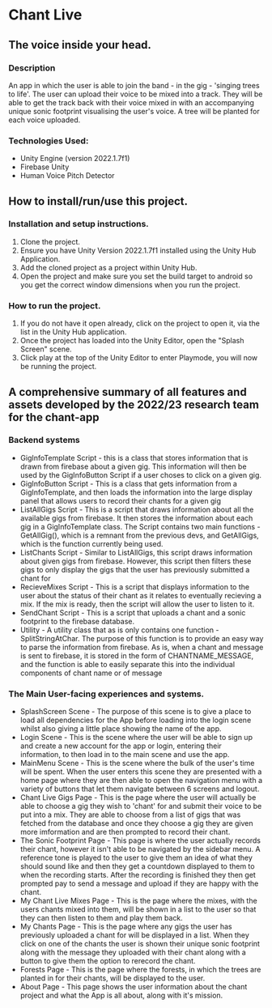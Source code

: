 # Chant Live

## The voice inside your head.

### Description
An app in which the user is able to join the band - in the gig - 'singing trees to life'.
The user can upload their voice to be mixed into a track.
They will be able to get the track back with their voice mixed in with an accompanying unique sonic footprint visualising the user's voice.
A tree will be planted for each voice uploaded.

### Technologies Used:
 - Unity Engine (version 2022.1.7f1)
 - Firebase Unity
 - Human Voice Pitch Detector
 
## How to install/run/use this project.
### Installation and setup instructions.
 1. Clone the project.
 2. Ensure you have Unity Version 2022.1.7f1 installed using the Unity Hub Application.
 3. Add the cloned project as a project within Unity Hub.
 4. Open the project and make sure you set the build target to android so you get the correct window dimensions when you run the project.

### How to run the project.
 1. If you do not have it open already, click on the project to open it, via the list in the Unity Hub application.
 2. Once the project has loaded into the Unity Editor, open the "Splash Screen" scene.
 3. Click play at the top of the Unity Editor to enter Playmode, you will now be running the project.

## A comprehensive summary of all features and assets developed by the 2022/23 research team for the chant-app
### Backend systems
 - GigInfoTemplate Script - this is a class that stores information that is drawn from firebase about a given gig. This information will then be used by the GigInfoButton Script if a user choses to click on a given gig.
 - GigInfoButton Script - This is a class that gets information from a GigInfoTemplate, and then loads the information into the large display panel that allows users to record their chants for a given gig
 - ListAllGigs Script - This is a script that draws information about all the available gigs from firebase. It then stores the information about each gig in a GigInfoTemplate class. The Script contains two main functions - GetAllGig(), which is a remnant from the previous devs, and GetAllGigs, which is the function currently being used.
 - ListChants Script - Similar to ListAllGigs, this script draws information about given gigs from firebase. However, this script then filters these gigs to only display the gigs that the user has previously submitted a chant for
 - RecieveMixes Script - This is a script that displays information to the user about the status of their chant as it relates to eventually recieving a mix. If the mix is ready, then the script will allow the user to listen to it.
 - SendChant Script - This is a script that uploads a chant and a sonic footprint to the firebase database.
 - Utility - A utility class that as is only contains one function - SplitStringAtChar. The purpose of this function is to provide an easy way to parse the information from firebase. As is, when a chant and message is sent to firebase, it is stored in the form of CHANTNAME_MESSAGE, and the function is able to easily separate this into the individual components of chant name or of message
 
### The Main User-facing experiences and systems.
 - SplashScreen Scene - The purpose of this scene is to give a place to load all dependencies for the App before loading into the login scene whilst also giving a little place showing the name of the app.
 - Login Scene - This is the scene where the user will be able to sign up and create a new account for the app or login, entering their information, to then load in to the main scene and use the app.
 - MainMenu Scene - This is the scene where the bulk of the user's time will be spent. When the user enters this scene they are presented with a home page where they are then able to open the navigation menu with a variety of buttons that let them navigate between 6 screens and logout.
 - Chant Live Gigs Page - This is the page where the user will actually be able to choose a gig they wish to 'chant' for and submit their voice to be put into a mix. They are able to choose from a list of gigs that was fetched from the database and once they choose a gig they are given more imformation and are then prompted to record their chant.
 - The Sonic Footprint Page - This page is where the user actually records their chant, however it isn't able to be navigated by the sidebar menu. A reference tone is played to the user to give them an idea of what they should sound like and then they get a countdown displayed to them to when the recording starts. After the recording is finished they then get prompted pay to send a message and upload if they are happy with the chant.
 - My Chant Live Mixes Page - This is the page where the mixes, with the users chants mixed into them, will be shown in a list to the user so that they can then listen to them and play them back.
 - My Chants Page - This is the page where any gigs the user has previously uploaded a chant for will be displayed in a list. When they click on one of the chants the user is shown their unique sonic footprint along with the message they uploaded with their chant along with a button to give them the option to rerecord the chant.
 - Forests Page - This is the page where the forests, in which the trees are planted in for their chants, will be displayed to the user.
 - About Page - This page shows the user information about the chant project and what the App is all about, along with it's mission.
